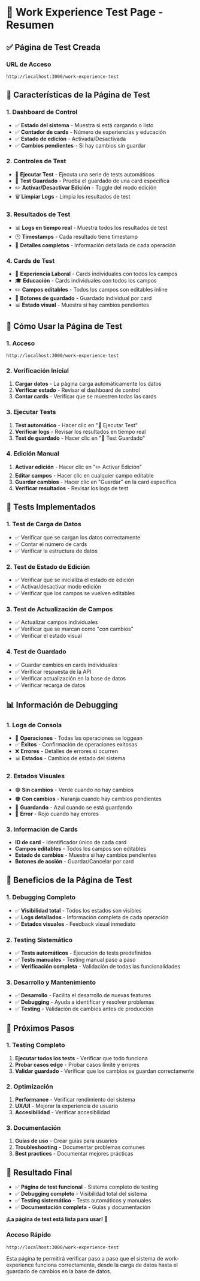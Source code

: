 # 🧪 **Work Experience Test Page - Resumen**

## ✅ **Página de Test Creada**

### **URL de Acceso**
```
http://localhost:3000/work-experience-test
```

## 🎯 **Características de la Página de Test**

### **1. Dashboard de Control**
- ✅ **Estado del sistema** - Muestra si está cargando o listo
- ✅ **Contador de cards** - Número de experiencias y educación
- ✅ **Estado de edición** - Activada/Desactivada
- ✅ **Cambios pendientes** - Si hay cambios sin guardar

### **2. Controles de Test**
- 🧪 **Ejecutar Test** - Ejecuta una serie de tests automáticos
- 💾 **Test Guardado** - Prueba el guardado de una card específica
- ✏️ **Activar/Desactivar Edición** - Toggle del modo edición
- 🗑️ **Limpiar Logs** - Limpia los resultados de test

### **3. Resultados de Test**
- 📊 **Logs en tiempo real** - Muestra todos los resultados de test
- 🕒 **Timestamps** - Cada resultado tiene timestamp
- 📝 **Detalles completos** - Información detallada de cada operación

### **4. Cards de Test**
- 💼 **Experiencia Laboral** - Cards individuales con todos los campos
- 🎓 **Educación** - Cards individuales con todos los campos
- ✏️ **Campos editables** - Todos los campos son editables inline
- 💾 **Botones de guardado** - Guardado individual por card
- 📊 **Estado visual** - Muestra si hay cambios pendientes

## 🚀 **Cómo Usar la Página de Test**

### **1. Acceso**
```
http://localhost:3000/work-experience-test
```

### **2. Verificación Inicial**
1. **Cargar datos** - La página carga automáticamente los datos
2. **Verificar estado** - Revisar el dashboard de control
3. **Contar cards** - Verificar que se muestren todas las cards

### **3. Ejecutar Tests**
1. **Test automático** - Hacer clic en "🧪 Ejecutar Test"
2. **Verificar logs** - Revisar los resultados en tiempo real
3. **Test de guardado** - Hacer clic en "💾 Test Guardado"

### **4. Edición Manual**
1. **Activar edición** - Hacer clic en "✏️ Activar Edición"
2. **Editar campos** - Hacer clic en cualquier campo editable
3. **Guardar cambios** - Hacer clic en "Guardar" en la card específica
4. **Verificar resultados** - Revisar los logs de test

## 🎯 **Tests Implementados**

### **1. Test de Carga de Datos**
- ✅ Verificar que se cargan los datos correctamente
- ✅ Contar el número de cards
- ✅ Verificar la estructura de datos

### **2. Test de Estado de Edición**
- ✅ Verificar que se inicializa el estado de edición
- ✅ Activar/desactivar modo edición
- ✅ Verificar que los campos se vuelven editables

### **3. Test de Actualización de Campos**
- ✅ Actualizar campos individuales
- ✅ Verificar que se marcan como "con cambios"
- ✅ Verificar el estado visual

### **4. Test de Guardado**
- ✅ Guardar cambios en cards individuales
- ✅ Verificar respuesta de la API
- ✅ Verificar actualización en la base de datos
- ✅ Verificar recarga de datos

## 📊 **Información de Debugging**

### **1. Logs de Consola**
- 🔄 **Operaciones** - Todas las operaciones se loggean
- ✅ **Éxitos** - Confirmación de operaciones exitosas
- ❌ **Errores** - Detalles de errores si ocurren
- 📊 **Estados** - Cambios de estado del sistema

### **2. Estados Visuales**
- 🟢 **Sin cambios** - Verde cuando no hay cambios
- 🟠 **Con cambios** - Naranja cuando hay cambios pendientes
- 🔵 **Guardando** - Azul cuando se está guardando
- 🔴 **Error** - Rojo cuando hay errores

### **3. Información de Cards**
- **ID de card** - Identificador único de cada card
- **Campos editables** - Todos los campos son editables
- **Estado de cambios** - Muestra si hay cambios pendientes
- **Botones de acción** - Guardar/Cancelar por card

## 🎯 **Beneficios de la Página de Test**

### **1. Debugging Completo**
- ✅ **Visibilidad total** - Todos los estados son visibles
- ✅ **Logs detallados** - Información completa de cada operación
- ✅ **Estados visuales** - Feedback visual inmediato

### **2. Testing Sistemático**
- ✅ **Tests automáticos** - Ejecución de tests predefinidos
- ✅ **Tests manuales** - Testing manual paso a paso
- ✅ **Verificación completa** - Validación de todas las funcionalidades

### **3. Desarrollo y Mantenimiento**
- ✅ **Desarrollo** - Facilita el desarrollo de nuevas features
- ✅ **Debugging** - Ayuda a identificar y resolver problemas
- ✅ **Testing** - Validación de cambios antes de producción

## 🚀 **Próximos Pasos**

### **1. Testing Completo**
1. **Ejecutar todos los tests** - Verificar que todo funciona
2. **Probar casos edge** - Probar casos límite y errores
3. **Validar guardado** - Verificar que los cambios se guardan correctamente

### **2. Optimización**
1. **Performance** - Verificar rendimiento del sistema
2. **UX/UI** - Mejorar la experiencia de usuario
3. **Accesibilidad** - Verificar accesibilidad

### **3. Documentación**
1. **Guías de uso** - Crear guías para usuarios
2. **Troubleshooting** - Documentar problemas comunes
3. **Best practices** - Documentar mejores prácticas

## 🎉 **Resultado Final**

- ✅ **Página de test funcional** - Sistema completo de testing
- ✅ **Debugging completo** - Visibilidad total del sistema
- ✅ **Testing sistemático** - Tests automáticos y manuales
- ✅ **Documentación completa** - Guías y documentación

**¡La página de test está lista para usar!** 🚀

### **Acceso Rápido**
```
http://localhost:3000/work-experience-test
```

Esta página te permitirá verificar paso a paso que el sistema de work-experience funciona correctamente, desde la carga de datos hasta el guardado de cambios en la base de datos.

